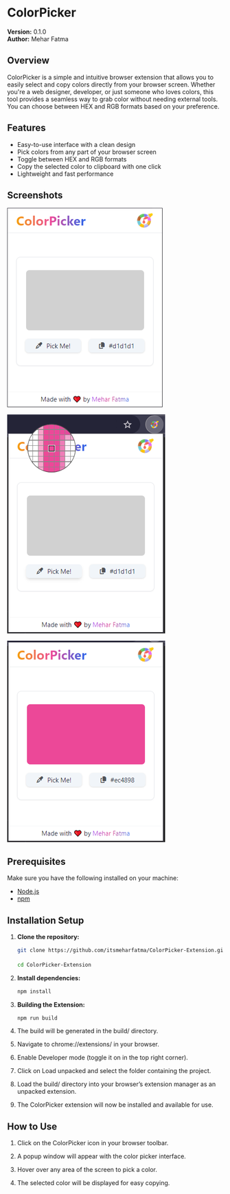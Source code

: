 # ColorPicker

**Version:** 0.1.0  
**Author:** Mehar Fatma

## Overview

ColorPicker is a simple and intuitive browser extension that allows you to easily select and copy colors directly from your browser screen. Whether you're a web designer, developer, or just someone who loves colors, this tool provides a seamless way to grab color without needing external tools. You can choose between HEX and RGB formats based on your preference.

## Features

- Easy-to-use interface with a clean design
- Pick colors from any part of your browser screen
- Toggle between HEX and RGB formats
- Copy the selected color to clipboard with one click
- Lightweight and fast performance

## Screenshots

![ColorPicker](src/screenshots/extension.PNG)

![Picking Color](src/screenshots/picking-color.PNG)

![Color Picked](src/screenshots/color-picked.PNG)

## Prerequisites

Make sure you have the following installed on your machine:

- [Node.js](https://nodejs.org/)
- [npm](https://www.npmjs.com/)

## Installation Setup

1. **Clone the repository:**

   ```bash
   git clone https://github.com/itsmeharfatma/ColorPicker-Extension.git

   cd ColorPicker-Extension
   ```

2. **Install dependencies:**

   ```bash
   npm install
   ```

3. **Building the Extension:**

   ```bash
   npm run build
   ```

4. The build will be generated in the build/ directory.

5. Navigate to chrome://extensions/ in your browser.

6. Enable Developer mode (toggle it on in the top right corner).

7. Click on Load unpacked and select the folder containing the project.

8. Load the build/ directory into your browser’s extension manager as an unpacked extension.

9. The ColorPicker extension will now be installed and available for use.

## How to Use

1. Click on the ColorPicker icon in your browser toolbar.

2. A popup window will appear with the color picker interface.

3. Hover over any area of the screen to pick a color.

4. The selected color will be displayed for easy copying.
